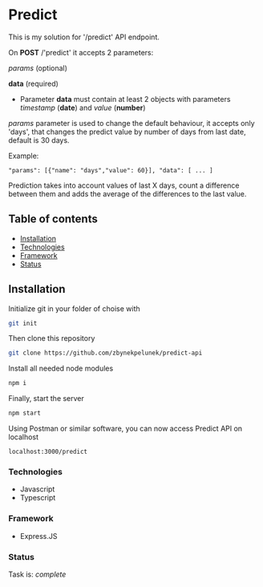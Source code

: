 # Predict

This is my solution for '/predict' API endpoint.

On **POST** /'predict' it accepts 2 parameters:

*params* (optional)

**data** (required)

- Parameter **data** must contain at least 2 objects with parameters *timestamp* (**date**) and *value* (**number**)

*params* parameter is used to change the default behaviour, it accepts only 'days', that changes the predict value by number of days from last date, default is 30 days.

Example:

`
"params": [{"name": "days","value": 60}], "data": [ ... ]
`

Prediction takes into account values of last X days, count a difference between them and adds the average of the differences to the last value.

## Table of contents

- [Installation](#installation)
- [Technologies](#technologies)
- [Framework](#framework)
- [Status](#status)

## Installation

Initialize git in your folder of choise with

```bash
git init
```

Then clone this repository

```bash
git clone https://github.com/zbynekpelunek/predict-api
```

Install all needed node modules

```bash
npm i
```

Finally, start the server

```bash
npm start
```

Using Postman or similar software, you can now access Predict API on localhost

`
localhost:3000/predict
`

### Technologies

- Javascript
- Typescript

### Framework

- Express.JS

### Status

 Task is: _complete_
